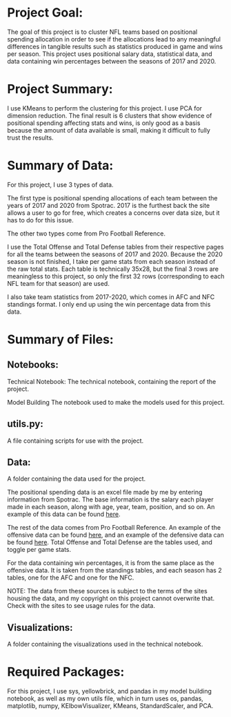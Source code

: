 #  Project Goal:The goal of this project is to cluster NFL teams based on positional spending allocation in order to see if the allocations lead to any meaningful differences in tangible results such as statistics produced in game and wins per season. This project uses positional salary data, statistical data, and data containing win percentages between the seasons of 2017 and 2020.# Project Summary:I use KMeans to perform the clustering for this project.  I use PCA for dimension reduction. The final result is 6 clusters that show evidence of positional spending affecting stats and wins, is only good as a basis because the amount of data available is small, making it difficult to fully trust the results.# Summary of Data:For this project, I use 3 types of data.The first type is positional spending allocations of each team between the years of 2017 and 2020 from Spotrac. 2017 is the furthest back the site allows a user to go for free, which creates a concerns over data size, but it has to do for this issue. The other two types come from Pro Football Reference. I use the Total Offense and Total Defense tables from their respective pages for all the teams between the seasons of 2017 and 2020. Because the 2020 season is not finished, I take per game stats from each season instead of the raw total stats. Each table is technically 35x28, but the final 3 rows are meaningless to this project, so only the first 32 rows (corresponding to each NFL team for that season) are used.I also take team statistics from 2017-2020, which comes in AFC and NFC standings format. I only end up using the win percentage data from this data.# Summary of Files:## Notebooks:Technical Notebook:The technical notebook, containing the report of the project.Model BuildingThe notebook used to make the models used for this project.## utils.py:A file containing scripts for use with the project.## Data:A folder containing the data used for the project. The positional spending data is an excel file made by me by entering information from Spotrac. The base information is the salary each player made in each season, along with age, year, team, position, and so on. An example of this data can be found [here](https://www.spotrac.com/nfl/washington-football-team/positional/2017/full-cap/).The rest of the data comes from Pro Football Reference. An example of the offensive data can be found [here](https://www.pro-football-reference.com/years/2020/index.htm), and an example of the defensive data can be found [here](https://www.pro-football-reference.com/years/2020/index.htm). Total Offense and Total Defense are the tables used, and toggle per game stats.For the data containing win percentages, it is from the same place as the offensive data. It is taken from the standings tables, and each season has 2 tables, one for the AFC and one for the NFC.NOTE: The data from these sources is subject to the terms of the sites housing the data, and my copyright on this project cannot overwrite that. Check with the sites to see usage rules for the data.## Visualizations:A folder containing the visualizations used in the technical notebook.# Required Packages:For this project, I use sys, yellowbrick, and pandas in my model building notebook, as well as my own utils file, which in turn uses os, pandas, matplotlib, numpy, KElbowVisualizer, KMeans, StandardScaler, and PCA.